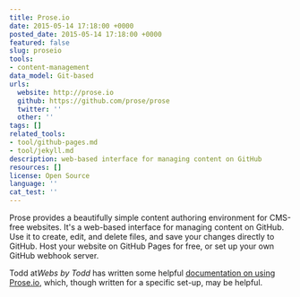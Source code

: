 ```yaml
---
title: Prose.io
date: 2015-05-14 17:18:00 +0000
posted_date: 2015-05-14 17:18:00 +0000
featured: false
slug: proseio
tools:
- content-management
data_model: Git-based
urls:
  website: http://prose.io
  github: https://github.com/prose/prose
  twitter: ''
  other: ''
tags: []
related_tools:
- tool/github-pages.md
- tool/jekyll.md
description: web-based interface for managing content on GitHub
resources: []
license: Open Source
language: ''
cat_test: ''
---
```

Prose provides a beautifully simple content authoring environment for CMS-free websites. It's a web-based interface for managing content on GitHub. Use it to create, edit, and delete files, and save your changes directly to GitHub. Host your website on GitHub Pages for free, or set up your own GitHub webhook server.

Todd at*Webs by Todd* has written some helpful [documentation on using Prose.io](http://www.websbytodd.com/documentation/using-prose/), which, though written for a specific set-up, may be helpful.
